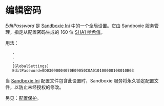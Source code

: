 # 编辑密码

_EditPassword_ 是 [Sandboxie Ini](SandboxieIni.md) 中的一个全局设置。它由 Sandboxie 服务管理，指定从配置密码生成的 160 位 [SHA1 哈希值](https://en.wikipedia.org/wiki/SHA_hash_functions)。

用法：

```
   .
   .
   .
   [GlobalSettings]
   EditPassword=0D03090004070E09050C0A010100000108010B03
```

当 [Sandboxie Ini](SandboxieIni.md) 配置文件包含此设置时，Sandboxie 服务将永久锁定配置文件，以防止未经授权的修改。

另见：[配置保护](ConfigurationProtection.md)。 